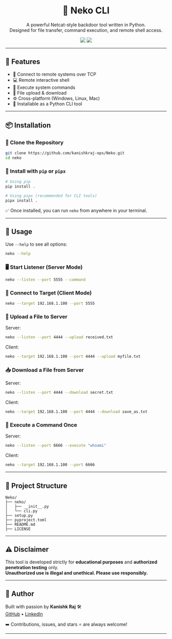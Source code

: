 <h1 align="center">🐾 Neko CLI</h1>
<p align="center">
    A powerful Netcat-style backdoor tool written in Python.<br>
    Designed for file transfer, command execution, and remote shell access.
</p>

<p align="center">
  <img src="https://img.shields.io/badge/Python-3.6%2B-blue.svg">
  <img src="https://img.shields.io/badge/License-MIT-yellow.svg">
</p>

---

## 🔧 Features

- 📡 Connect to remote systems over TCP
- 💻 Remote interactive shell
- 🧨 Execute system commands
- 📁 File upload & download
- ⚙️ Cross-platform (Windows, Linux, Mac)
- 🐍 Installable as a Python CLI tool

---

## 📦 Installation

### 🔗 Clone the Repository

```bash
git clone https://github.com/kanishkraj-ops/Neko.git
cd neko
```

### 🐍 Install with `pip` or `pipx`

```bash
# Using pip
pip install .

# Using pipx (recommended for CLI tools)
pipx install .
```

✅ Once installed, you can run `neko` from anywhere in your terminal.

---

## 🚀 Usage

Use `--help` to see all options:

```bash
neko --help
```

### 🖥️ Start Listener (Server Mode)

```bash
neko --listen --port 5555 --command
```

### 📡 Connect to Target (Client Mode)

```bash
neko --target 192.168.1.100 --port 5555
```

### 📁 Upload a File to Server

Server:

```bash
neko --listen --port 4444 --upload received.txt
```

Client:

```bash
neko --target 192.168.1.100 --port 4444 --upload myfile.txt
```

### 📥 Download a File from Server

Server:

```bash
neko --listen --port 4444 --download secret.txt
```

Client:

```bash
neko --target 192.168.1.100 --port 4444 --download save_as.txt
```

### 🧨 Execute a Command Once

Server:

```bash
neko --listen --port 6666 --execute "whoami"
```

Client:

```bash
neko --target 192.168.1.100 --port 6666
```

---

## 📁 Project Structure

```
Neko/
├── neko/
│   ├── __init__.py
│   └── cli.py
├── setup.py
├── pyproject.toml
├── README.md
├── LICENSE
```

---

## ⚠️ Disclaimer

This tool is developed strictly for **educational purposes** and **authorized penetration testing** only.  
**Unauthorized use is illegal and unethical. Please use responsibly.**

---

## 🧠 Author

Built with passion by **Kanishk Raj** 🛠️  
[GitHub](https://github.com/kanishkraj-ops) • [LinkedIn](https://www.linkedin.com/in/kanishk-raj-841715332/) 

➡️ Contributions, issues, and stars ⭐ are always welcome!

---

